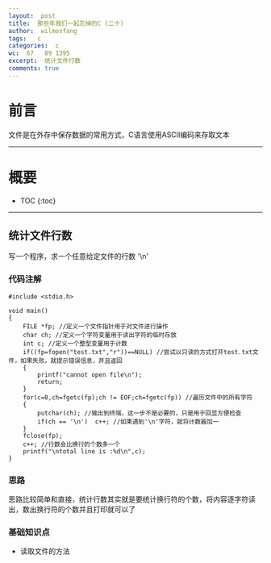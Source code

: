 ```yaml
---
layout:  post
title:  那些年我们一起忘掉的C (二十)
author:  wilmosfang
tags:   c 
categories:  c
wc:  67   89 1395 
excerpt:  统计文件行数
comments: true
---
```



# 前言

文件是在外存中保存数据的常用方式，C语言使用ASCII编码来存取文本


---

# 概要

* TOC
{:toc}

---

## 统计文件行数

写一个程序，求一个任意给定文件的行数   '\n'



### 代码注解

~~~
#include <stdio.h>

void main()
{
	FILE *fp; //定义一个文件指针用于对文件进行操作
	char ch; //定义一个字符变量用于读出字符的临时存放
	int c; //定义一个整型变量用于计数
	if((fp=fopen("test.txt","r"))==NULL) //尝试以只读的方式打开test.txt文件，如果失败，就提示错误信息，并且返回
	{
		printf("cannot open file\n");
		return;
	}
	for(c=0,ch=fgetc(fp);ch != EOF;ch=fgetc(fp)) //遍历文件中的所有字符
	{
		putchar(ch); //输出到终端，这一步不是必要的，只是用于回显方便检查
		if(ch == '\n')	c++; //如果遇到'\n'字符，就将计数器加一
	}
	fclose(fp);
	c++; //行数会比换行的个数多一个
	printf("\ntotal line is :%d\n",c);
}
~~~


### 思路

思路比较简单和直接，统计行数其实就是要统计换行符的个数，将内容逐字符读出，数出换行符的个数并且打印就可以了

### 基础知识点


* 读取文件的方法
